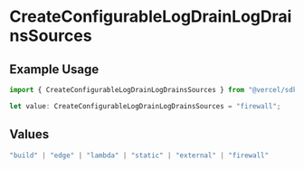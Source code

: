 # CreateConfigurableLogDrainLogDrainsSources

## Example Usage

```typescript
import { CreateConfigurableLogDrainLogDrainsSources } from "@vercel/sdk/models/createconfigurablelogdrainop.js";

let value: CreateConfigurableLogDrainLogDrainsSources = "firewall";
```

## Values

```typescript
"build" | "edge" | "lambda" | "static" | "external" | "firewall"
```